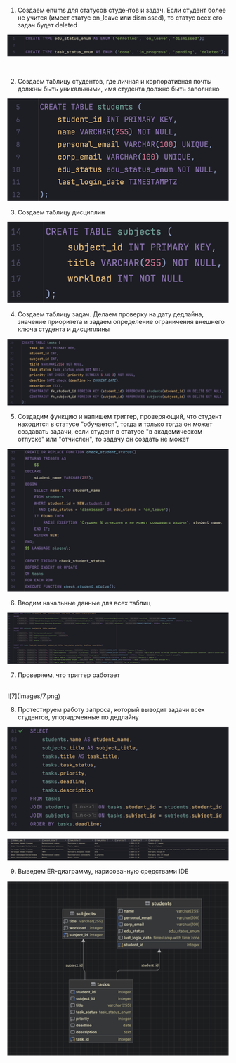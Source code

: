 1) Создаем enums для статусов студентов и задач. Если студент более не учится (имеет статус on_leave или dismissed), то статус всех его задач будет deleted<br>

![1](images/1.png)
	
<br>

2) Создаем таблицу студентов, где личная и корпоративная почты должны быть уникальными, имя студента должно быть заполнено<br>

![2](images/2.png)
<br>

3) Создаем таблицу дисциплин<br>

![3](images/3.png)
<br>

4) Создаем таблицу задач. Делаем проверку на дату дедлайна, значение приоритета и задаем определение ограничения внешнего ключа студента и дисциплины<br>

![4](images/4.png)
<br>

5) Создадим функцию и напишем триггер, проверяющий, что студент находится в статусе "обучается", тогда и только тогда он может создавать задачи, если студент в статусе "в академическом отпуске" или "отчислен", то задачу он создать не может<br>

![5](images/5.png)
<br>

6) Вводим начальные данные для всех таблиц<br>

![6](images/6.png)
<br>

7) Проверяем, что триггер работает<br>
<br>
![7](images/7.png)
<br>

8) Протестируем работу запроса, который выводит задачи всех студентов, упорядоченные по дедлайну<br>

![8](images/8.png)

![8](images/9.png)
<br>

9) Выведем ER-диаграмму, нарисованную средствами IDE<br>

![9](images/10.png)
<br>